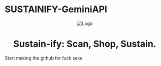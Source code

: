 # SUSTAINIFY-GeminiAPI
<div align="center">
  <img src="images/cheung-yin-8TEj9frsgO0-unsplash.jpg" alt="Logo" >
  <h1 align="center">Sustain-ify: Scan, Shop, Sustain.</h1>
</div>

Start making the github for fuck sake
